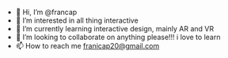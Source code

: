 - 👋 Hi, I’m @francap
- 👀 I’m interested in all thing interactive
- 🌱 I’m currently learning interactive design, mainly AR and VR
- 💞️ I’m looking to collaborate on anything please!!! i love to learn
- 📫 How to reach me franicap20@gmail.com

<!---
francap/francap is a ✨ special ✨ repository because its `README.md` (this file) appears on your GitHub profile.
You can click the Preview link to take a look at your changes.
--->
